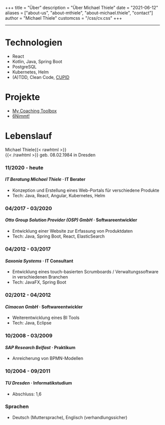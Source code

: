 +++
title = "Über"
description = "Über Michael Thiele"
date = "2021-06-12"
aliases = ["about-us", "about-mthiele", "about-michael.thiele", "contact"]
author = "Michael Thiele"
customcss = "/css/cv.css"
+++

---
# Technologien
* React
* Kotlin, Java, Spring Boot
* PostgreSQL
* Kubernetes, Helm
* (A)TDD, Clean Code, [CUPID](https://speakerdeck.com/tastapod/cupid-for-joyful-coding) 

# Projekte
* [My Coaching Toolbox](https://my-coaching-toolbox.com)
* [6Nimmt!](https://github.com/mthiele/6nimmt)

# Lebenslauf

Michael Thiele{{< rawhtml >}}<br>{{< /rawhtml >}}
geb. 08.02.1984 in Dresden

### 11/2020 - heute
#### _IT Beratung Michael Thiele_ &middot; IT Berater
* Konzeption und Erstellung eines Web-Portals für verschiedene Produkte
* Tech: Java, React, Angular, Kubernetes, Helm

### 04/2017 - 03/2020
#### _Otto Group Solution Provider (OSP) GmbH_ &middot; Softwareentwickler
* Entwicklung einer Website zur Erfassung von Produktdaten
* Tech: Java, Spring Boot, React, ElasticSearch

### 04/2012 - 03/2017
#### _Saxonia Systems_ &middot; IT Consultant
* Entwicklung eines touch-basierten Scrumboards / Verwaltungssoftware in verschiedenen Branchen
* Tech: JavaFX, Spring Boot

### 02/2012 - 04/2012
#### _Cimacon GmbH_ &middot; Softwareentwickler
* Weiterentwicklung eines BI Tools
* Tech: Java, Eclipse

### 10/2008 - 03/2009
#### _SAP Research Belfast_ &middot; Praktikum
* Anreicherung von BPMN-Modellen

### 10/2004 - 09/2011
#### _TU Dresden_ &middot; Informatikstudium
* Abschluss: 1,6

### Sprachen
* Deutsch (Muttersprache), Englisch (verhandlungssicher)